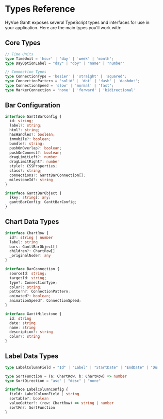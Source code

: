 # Types Reference

HyVue Gantt exposes several TypeScript types and interfaces for use in your application. Here are the main types you'll work with:

## Core Types

```typescript
// Time Units
type TimeUnit = 'hour' | 'day' | 'week' | 'month';
type DayOptionLabel = "day" | "doy" | "name" | "number"

// Connection Types
type ConnectionType = 'bezier' | 'straight' | 'squared';
type ConnectionPattern = 'solid' | 'dot' | 'dash' | 'dashdot';
type ConnectionSpeed = 'slow' | 'normal' | 'fast';
type MarkerConnection = 'none' | 'forward' | 'bidirectional'
```

## Bar Configuration

```typescript
interface GanttBarConfig {
  id: string;
  label?: string;
  html?: string;
  hasHandles?: boolean;
  immobile?: boolean;
  bundle?: string;
  pushOnOverlap?: boolean;
  pushOnConnect?: boolean;
  dragLimitLeft?: number
  dragLimitRight?: number
  style?: CSSProperties;
  class?: string;
  connections?: GanttBarConnection[];
  milestoneId?: string
}

interface GanttBarObject {
  [key: string]: any;
  ganttBarConfig: GanttBarConfig;
}
```

## Chart Data Types

```typescript
interface ChartRow {
  id?: string | number
  label: string
  bars: GanttBarObject[]
  children?: ChartRow[]
  _originalNode?: any
}

interface BarConnection {
  sourceId: string;
  targetId: string;
  type?: ConnectionType;
  color?: string;
  pattern?: ConnectionPattern;
  animated?: boolean;
  animationSpeed?: ConnectionSpeed;
}

interface GanttMilestone {
  id: string
  date: string
  name: string
  description?: string
  color?: string
}
```
## Label Data Types

```typescript
type LabelColumnField = "Id" | "Label" | "StartDate" | "EndDate" | "Duration"

type SortFunction = (a: ChartRow, b: ChartRow) => number
type SortDirection = "asc" | "desc" | "none"

interface LabelColumnConfig {
  field: LabelColumnField | string
  sortable?: boolean
  valueGetter?: (row: ChartRow) => string | number
  sortFn?: SortFunction
}
```